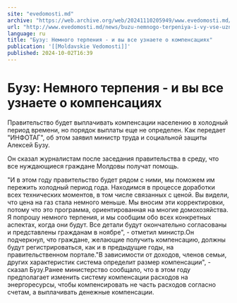 ```yaml
---
site: "evedomosti.md"
archive: "https://web.archive.org/web/20241110205949/www.evedomosti.md/news/buzu-nemnogo-terpeniya-i-vy-vse-uznaete-o-kompensaciyah"
url: "http://www.evedomosti.md/news/buzu-nemnogo-terpeniya-i-vy-vse-uznaete-o-kompensaciyah"
language: ru
title: "Бузу: Немного терпения - и вы все узнаете о компенсациях"
publication: '[[Moldavskie Vedomosti]]'
published: 2024-10-02T16:39
---
```


# Бузу: Немного терпения - и вы все узнаете о компенсациях

Правительство будет выплачивать компенсации населению в холодный период времени, но порядок выплаты еще не определен. Как передает "ИНФОТАГ", об этом заявил министр труда и социальной защиты Алексей Бузу.

Он сказал журналистам после заседания правительства в среду, что все нуждающиеся граждане Молдовы получат помощь.

"И в этом году правительство будет рядом с ними, мы поможем им пережить холодный период года. Находимся в процессе доработки всех технических моментов, в том числе связанных с ценой. Вы видели, что цена на газ стала немного меньше. Мы вносим эти корректировки, потому что это программа, ориентированная на многие домохозяйства. Я попрошу немного терпения, и мы сообщим обо всех конкретных аспектах, когда они будут. Все детали будут окончательно согласованы и представлены гражданам в ноябре", - отметил министр.Он подчеркнул, что граждане, желающие получить компенсацию, должны будут регистрироваться, как и в предыдущие годы, на правительственном портале."В зависимости от доходов, членов семьи, других характеристик система определит размер компенсации", - сказал Бузу.Ранее министерство сообщало, что в этом году предполагает изменить систему компенсации расходов на энергоресурсы, чтобы компенсировать не часть расходов согласно счетам, а выплачивать денежные компенсации.